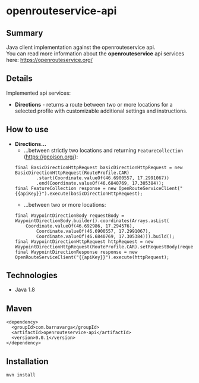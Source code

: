 openrouteservice-api
======================================

Summary
-------
Java client implementation against the openrouteservice api.\
You can read more information about the **openrouteservice** api services here: https://openrouteservice.org/


Details
-------
Implemented api services:
* **Directions** - returns a route between two or more locations for a selected profile with customizable additional settings and instructions.

How to use
-------
* **Directions...**
   * ...between strictly two locations and returning `FeatureCollection` (https://geojson.org/):
	```
	final BasicDirectionHttpRequest basicDirectionHttpRequest = new BasicDirectionHttpRequest(RouteProfile.CAR)
			.start(Coordinate.valueOf(46.6900557, 17.2991067))
			.end(Coordinate.valueOf(46.6840769, 17.305384));
	final FeatureCollection response = new OpenRouteServiceClient("{{apiKey}}").execute(basicDirectionHttpRequest);
	```
   * ...between two or more locations: 
	```
	final WaypointDirectionBody requestBody = WaypointDirectionBody.builder().coordinates(Arrays.asList(
		Coordinate.valueOf(46.692986, 17.294576),
			Coordinate.valueOf(46.6900557, 17.2991067),
			Coordinate.valueOf(46.6840769, 17.305384))).build();
	final WaypointDirectionHttpRequest httpRequest = new WaypointDirectionHttpRequest(RouteProfile.CAR).setRequestBody(requestBody);
	final WaypointDirectionResponse response = new OpenRouteServiceClient("{{apiKey}}").execute(httpRequest);
	```

Technologies
-------
* Java 1.8

Maven
-------
```
<dependency>
  <groupId>com.barnavarga</groupId>
  <artifactId>openrouteservice-api</artifactId>
  <version>0.0.1</version>
</dependency>
```

Installation
-------
```
mvn install
```
